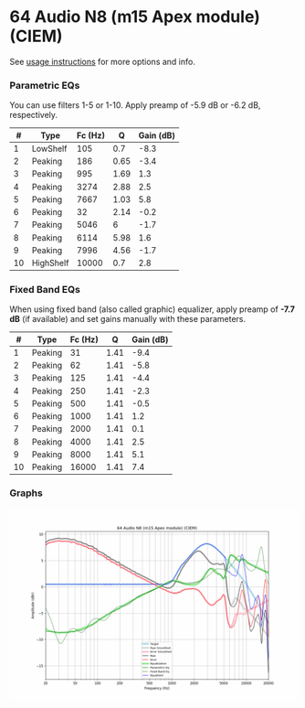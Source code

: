 # 64 Audio N8 (m15 Apex module) (CIEM)
See [usage instructions](https://github.com/jaakkopasanen/AutoEq#usage) for more options and info.

### Parametric EQs
You can use filters 1-5 or 1-10. Apply preamp of -5.9 dB or -6.2 dB, respectively.

|   # | Type      |   Fc (Hz) |    Q |   Gain (dB) |
|-----|-----------|-----------|------|-------------|
|   1 | LowShelf  |       105 | 0.7  |        -8.3 |
|   2 | Peaking   |       186 | 0.65 |        -3.4 |
|   3 | Peaking   |       995 | 1.69 |         1.3 |
|   4 | Peaking   |      3274 | 2.88 |         2.5 |
|   5 | Peaking   |      7667 | 1.03 |         5.8 |
|   6 | Peaking   |        32 | 2.14 |        -0.2 |
|   7 | Peaking   |      5046 | 6    |        -1.7 |
|   8 | Peaking   |      6114 | 5.98 |         1.6 |
|   9 | Peaking   |      7996 | 4.56 |        -1.7 |
|  10 | HighShelf |     10000 | 0.7  |         2.8 |

### Fixed Band EQs
When using fixed band (also called graphic) equalizer, apply preamp of **-7.7 dB** (if available) and set gains manually with these parameters.

|   # | Type    |   Fc (Hz) |    Q |   Gain (dB) |
|-----|---------|-----------|------|-------------|
|   1 | Peaking |        31 | 1.41 |        -9.4 |
|   2 | Peaking |        62 | 1.41 |        -5.8 |
|   3 | Peaking |       125 | 1.41 |        -4.4 |
|   4 | Peaking |       250 | 1.41 |        -2.3 |
|   5 | Peaking |       500 | 1.41 |        -0.5 |
|   6 | Peaking |      1000 | 1.41 |         1.2 |
|   7 | Peaking |      2000 | 1.41 |         0.1 |
|   8 | Peaking |      4000 | 1.41 |         2.5 |
|   9 | Peaking |      8000 | 1.41 |         5.1 |
|  10 | Peaking |     16000 | 1.41 |         7.4 |

### Graphs
![](./64%20Audio%20N8%20(m15%20Apex%20module)%20(CIEM).png)
